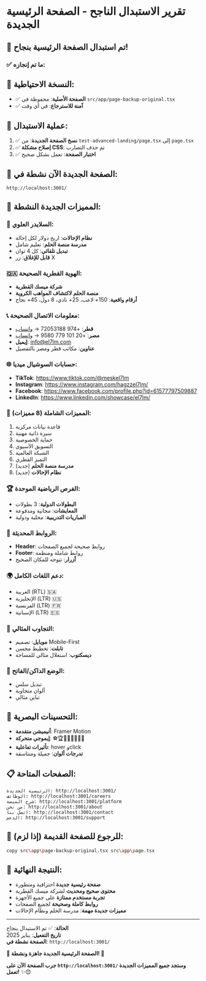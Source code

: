 # تقرير الاستبدال الناجح - الصفحة الرئيسية الجديدة

## 🎉 **تم استبدال الصفحة الرئيسية بنجاح!**

### ✅ **ما تم إنجازه:**

## 💾 **النسخة الاحتياطية:**
- ✅ **الصفحة الأصلية**: محفوظة في `src/app/page-backup-original.tsx`
- ✅ **آمنة للاسترجاع**: في أي وقت

## 🔄 **عملية الاستبدال:**
1. ✅ **نسخ الصفحة الجديدة**: من `test-advanced-landing/page.tsx` إلى `page.tsx`
2. ✅ **إصلاح مشكلة CSS**: تم حذف التضارب
3. ✅ **اختبار الصفحة**: تعمل بشكل صحيح

## 🚀 **الصفحة الجديدة الآن نشطة في:**
```
http://localhost:3001/
```

## 🌟 **المميزات الجديدة النشطة:**

### **🎠 السلايدر العلوي:**
- **نظام الإحالات**: اربح دولار لكل إحالة
- **مدرسة منصة الحلم**: تعليم شامل
- **تبديل تلقائي**: كل 4 ثوان
- **قابل للإغلاق**: زر X

### **🇶🇦 الهوية القطرية الصحيحة:**
- **شركة ميسك القطرية**
- **منصة الحلم لاكتشاف المواهب الكروية**
- **أرقام واقعية**: 150+ لاعب، 25+ نادي، 8 دول، 45+ نجاح

### **📞 معلومات الاتصال الصحيحة:**
- **قطر**: +974 72053188 → [واتساب](https://wa.me/97472053188)
- **مصر**: +20 101 779 9580 → [واتساب](https://wa.me/201017799580)
- **إيميل**: info@el7lm.com
- **عناوين**: مكاتب قطر ومصر بالتفصيل

### **🌐 حسابات السوشيال ميديا:**
- **TikTok**: https://www.tiktok.com/@meskel7lm
- **Instagram**: https://www.instagram.com/hagzzel7lm/
- **Facebook**: https://www.facebook.com/profile.php?id=61577797509887
- **LinkedIn**: https://www.linkedin.com/showcase/el7lm/

### **🎯 المميزات الشاملة (8 مميزات):**
1. قاعدة بيانات مركزية
2. سيرة ذاتية مهنية
3. حماية الخصوصية
4. التسويق الآسيوي
5. الشبكة العالمية
6. التميز القطري
7. **مدرسة منصة الحلم** (جديد)
8. **نظام الإحالات** (جديد)

### **🏆 الفرص الرياضية الموحدة:**
- **البطولات الدولية**: 3 بطولات
- **المعايشات**: مجانية ومدفوعة
- **المباريات التدريبية**: محلية ودولية

### **🔗 الروابط المحديثة:**
- **Header**: روابط صحيحة لجميع الصفحات
- **Footer**: روابط شاملة ومنظمة
- **أزرار**: تتوجه للمكان الصحيح

### **🌍 دعم اللغات الكامل:**
- العربية (RTL) 🇸🇦
- الإنجليزية (LTR) 🇺🇸
- الفرنسية (LTR) 🇫🇷
- الإسبانية (LTR) 🇪🇸

### **📱 التجاوب المثالي:**
- **موبايل**: تصميم Mobile-First
- **تابلت**: تخطيط محسن
- **ديسكتوب**: استغلال مثالي للمساحة

### **🌙 الوضع الداكن/الفاتح:**
- تبديل سلس
- ألوان متجاوبة
- تباين مثالي

## 🎨 **التحسينات البصرية:**
- **أنيميشن متقدمة**: Framer Motion
- **إيموجي متحركة**: ⚽🏆🎯🌟🎉🚀💫✨
- **تأثيرات تفاعلية**: hover وclick
- **تدرجات ألوان**: جميلة ومتناسقة

## 📋 **الصفحات المتاحة:**
```
الرئيسية الجديدة: http://localhost:3001/
الوظائف: http://localhost:3001/careers
شرح المنصة: http://localhost:3001/platform
من نحن: http://localhost:3001/about
اتصل بنا: http://localhost:3001/contact
الدعم: http://localhost:3001/support
```

## 🔄 **للرجوع للصفحة القديمة (إذا لزم):**
```bash
copy src\app\page-backup-original.tsx src\app\page.tsx
```

## 🎯 **النتيجة النهائية:**
- **صفحة رئيسية جديدة** احترافية ومتطورة
- **محتوى صحيح ومحديث** لشركة ميسك القطرية
- **تجربة مستخدم ممتازة** على جميع الأجهزة
- **روابط كاملة وصحيحة** لجميع الصفحات
- **مميزات جديدة مهمة**: مدرسة الحلم ونظام الإحالات

---

**الحالة**: ✅ تم الاستبدال بنجاح  
**تاريخ التفعيل**: يناير 2025  
**الصفحة نشطة في**: `http://localhost:3001/`  

**🎊 الصفحة الرئيسية الجديدة جاهزة ونشطة! 🎊**

**جرب الصفحة الآن على `http://localhost:3001/` وستجد جميع المميزات الجديدة تعمل!** ✨😊



